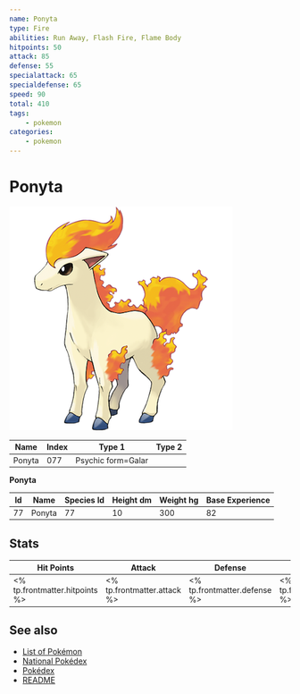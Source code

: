 ```yaml
---
name: Ponyta
type: Fire
abilities: Run Away, Flash Fire, Flame Body
hitpoints: 50
attack: 85
defense: 55
specialattack: 65
specialdefense: 65
speed: 90
total: 410
tags:
    - pokemon
categories:
    - pokemon
---
```


# Ponyta


![Ponyta](images/077.png)

| **Name** | **Index** | **Type 1** | **Type 2** |
|----|----|----|----|
| Ponyta | 077 | Psychic form=Galar  |  |

**Ponyta** 




| **Id** | **Name** | **Species Id** | **Height dm** | **Weight hg** | **Base Experience** |
|--------|----------|----------------|------------|------------|---------------------|
| 77 | Ponyta | 77 | 10 | 300 | 82 |



## Stats

| **Hit Points** | **Attack** | **Defense** | **Special Attack** | **Special Defense** | **Speed** | **Total** |
|----------------|------------|-------------|--------------------|---------------------|-----------|-----------|
| <% tp.frontmatter.hitpoints %> | <% tp.frontmatter.attack %> | <% tp.frontmatter.defense %> | <% tp.frontmatter.specialattack %> | <% tp.frontmatter.specialdefense %> | <% tp.frontmatter.speed %> | <% tp.frontmatter.total %> |

## See also

- [List of Pokémon](../pokemon.md)
- [National Pokédex](../national_pokedex.md)
- [Pokédex](../pokedex.md)
- [README](../README.md)

